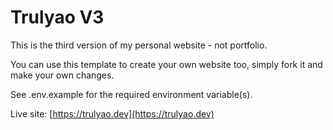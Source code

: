 # Trulyao V3

This is the third version of my personal website - not portfolio.

You can use this template to create your own website too, simply fork it and make your own changes.

See .env.example for the required environment variable(s).

Live site: [https://trulyao.dev](https://trulyao.dev)
